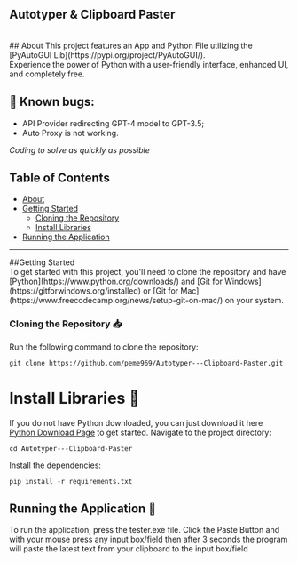 ## Autotyper & Clipboard Paster

<br>
## About
This project features an App and Python File utilizing the [PyAutoGUI Lib](https://pypi.org/project/PyAutoGUI/). <br>
Experience the power of Python with a user-friendly interface, enhanced UI, and completely free.

## 🚧 Known bugs:
- API Provider redirecting GPT-4 model to GPT-3.5;
- Auto Proxy is not working.

_Coding to solve as quickly as possible_

 ## Table of Contents  
- [About](#about)  
- [Getting Started](#getting-started)  
  - [Cloning the Repository](#cloning-the-repository-inbox_tray)  
  - [Install Libraries](#install-libraries-wrench)  
- [Running the Application](#running-the-application-rocket)  

<hr>
##Getting Started
<br>
To get started with this project, you'll need to clone the repository and have [Python](https://www.python.org/downloads/) and [Git for Windows](https://gitforwindows.org/installed) or [Git for Mac](https://www.freecodecamp.org/news/setup-git-on-mac/) on your system.  

### Cloning the Repository :inbox_tray:
Run the following command to clone the repository:  

```
git clone https://github.com/peme969/Autotyper---Clipboard-Paster.git
```
# Install Libraries 🔧
If you do not have Python downloaded, you can just download it here [Python Download Page](https://www.python.org/downloads/) to get started.
Navigate to the project directory:
```
cd Autotyper---Clipboard-Paster
```
Install the dependencies:
```
pip install -r requirements.txt
```
## Running the Application :rocket:
To run the application, press the tester.exe file.
Click the Paste Button and with your mouse press any input box/field then after 3 seconds the program will paste the latest text from your clipboard to the input box/field

